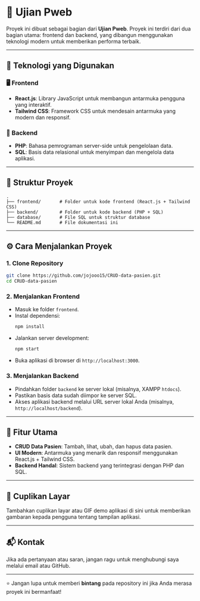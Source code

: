 # 📝 Ujian Pweb

Proyek ini dibuat sebagai bagian dari **Ujian Pweb**. Proyek ini terdiri dari dua bagian utama: frontend dan backend, yang dibangun menggunakan teknologi modern untuk memberikan performa terbaik.

---

## 🚀 Teknologi yang Digunakan

### 🖥️ Frontend
- **React.js**: Library JavaScript untuk membangun antarmuka pengguna yang interaktif.
- **Tailwind CSS**: Framework CSS untuk mendesain antarmuka yang modern dan responsif.

### 🔧 Backend
- **PHP**: Bahasa pemrograman server-side untuk pengelolaan data.
- **SQL**: Basis data relasional untuk menyimpan dan mengelola data aplikasi.

---

## 📂 Struktur Proyek

```plaintext
.
├── frontend/       # Folder untuk kode frontend (React.js + Tailwind CSS)
├── backend/        # Folder untuk kode backend (PHP + SQL)
├── database/       # File SQL untuk struktur database
└── README.md       # File dokumentasi ini
```

---

## ⚙️ Cara Menjalankan Proyek

### 1. Clone Repository
```bash
git clone https://github.com/jojooo15/CRUD-data-pasien.git
cd CRUD-data-pasien
```

### 2. Menjalankan Frontend
- Masuk ke folder `frontend`.
- Instal dependensi:
  ```bash
  npm install
  ```
- Jalankan server development:
  ```bash
  npm start
  ```
- Buka aplikasi di browser di `http://localhost:3000`.

### 3. Menjalankan Backend
- Pindahkan folder `backend` ke server lokal (misalnya, XAMPP `htdocs`).
- Pastikan basis data sudah diimpor ke server SQL.
- Akses aplikasi backend melalui URL server lokal Anda (misalnya, `http://localhost/backend`).

---

## 🎯 Fitur Utama
- **CRUD Data Pasien**: Tambah, lihat, ubah, dan hapus data pasien.
- **UI Modern**: Antarmuka yang menarik dan responsif menggunakan React.js + Tailwind CSS.
- **Backend Handal**: Sistem backend yang terintegrasi dengan PHP dan SQL.

---

## 🌟 Cuplikan Layar
Tambahkan cuplikan layar atau GIF demo aplikasi di sini untuk memberikan gambaran kepada pengguna tentang tampilan aplikasi.

---

## 📬 Kontak
Jika ada pertanyaan atau saran, jangan ragu untuk menghubungi saya melalui email atau GitHub.

---

⭐ Jangan lupa untuk memberi **bintang** pada repository ini jika Anda merasa proyek ini bermanfaat!
